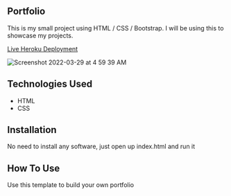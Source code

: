 ## Portfolio
This is my small project using HTML / CSS / Bootstrap.
I will be using this to showcase my projects.

[Live Heroku Deployment](https://portfolio-tiffany.herokuapp.com/)

![Screenshot 2022-03-29 at 4 59 39 AM](https://user-images.githubusercontent.com/102177936/160503912-128e4275-44ec-4251-9ad8-3634a9784573.png)



## Technologies Used 
* HTML
* CSS
## Installation
No need to install any software, just open up index.html and run it
## How To Use
Use this template to build your own portfolio

